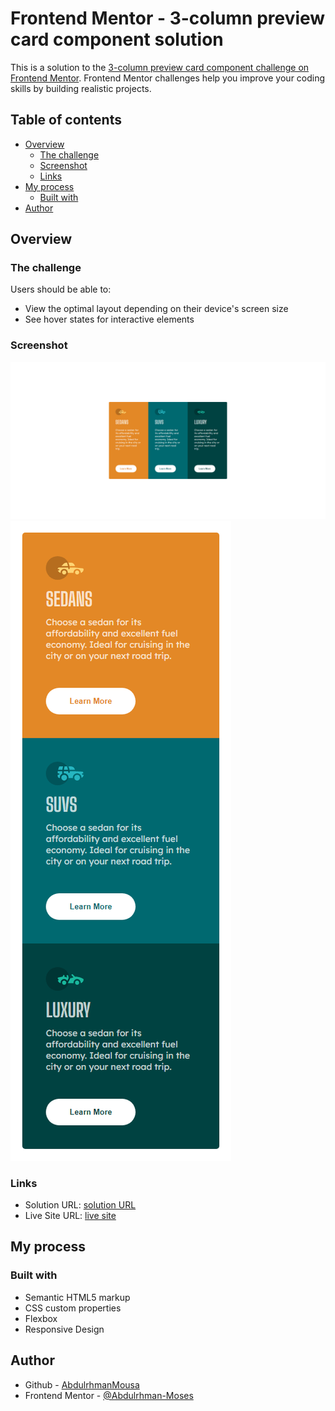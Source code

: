 # Frontend Mentor - 3-column preview card component solution

This is a solution to the [3-column preview card component challenge on Frontend Mentor](https://www.frontendmentor.io/challenges/3column-preview-card-component-pH92eAR2-). Frontend Mentor challenges help you improve your coding skills by building realistic projects.

## Table of contents

- [Overview](#overview)
  - [The challenge](#the-challenge)
  - [Screenshot](#screenshot)
  - [Links](#links)
- [My process](#my-process)
  - [Built with](#built-with)
- [Author](#author)

## Overview

### The challenge

Users should be able to:

- View the optimal layout depending on their device's screen size
- See hover states for interactive elements

### Screenshot

![Desktop](./assets/screenshot/screenshot-desktop.png)
![Mobile](./assets/screenshot/screenshot-mobile.png)

### Links

- Solution URL: [solution URL](https://github.com/AbdulrhmanMousa/3-column-preview-card-component)
- Live Site URL: [live site](https://abdulrhmanmousa.github.io/3-column-preview-card-component/)

## My process

### Built with

- Semantic HTML5 markup
- CSS custom properties
- Flexbox
- Responsive Design

## Author

- Github - [AbdulrhmanMousa](https://github.com/AbdulrhmanMousa)
- Frontend Mentor - [@Abdulrhman-Moses](https://www.frontendmentor.io/profile/Abdulrhman-Moses)
